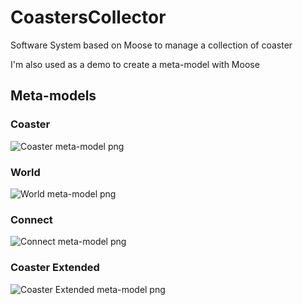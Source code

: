 # CoastersCollector

Software System based on Moose to manage a collection of coaster

I'm also used as a demo to create a meta-model with Moose

## Meta-models

### Coaster

![Coaster meta-model png](https://raw.githubusercontent.com/badetitou/CoastersCollector/v1/doc/coaster.png)

### World 

![World meta-model png](https://raw.githubusercontent.com/badetitou/CoastersCollector/v1/doc/world.png)

### Connect 

![Connect meta-model png](https://raw.githubusercontent.com/badetitou/CoastersCollector/v1/doc/connect.png)

### Coaster Extended 

![Coaster Extended meta-model png](https://raw.githubusercontent.com/badetitou/CoastersCollector/v1/doc/coasterExtended.png)
